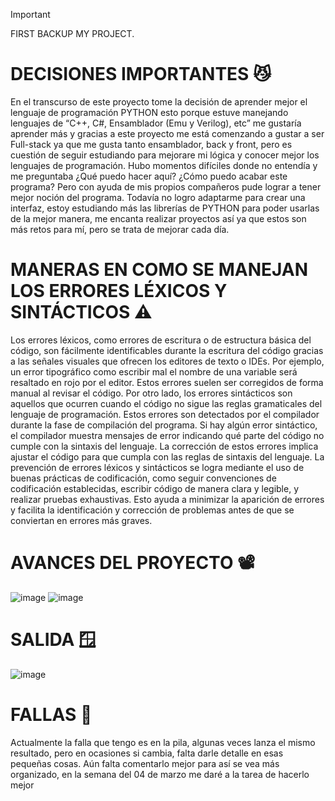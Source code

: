 > [!IMPORTANT]
> FIRST BACKUP MY PROJECT.

# DECISIONES IMPORTANTES 😼
En el transcurso de este proyecto tome la decisión de aprender mejor el 
lenguaje de programación PYTHON esto porque estuve manejando lenguajes de 
“C++, C#, Ensamblador (Emu y Verilog), etc” me gustaría aprender más y gracias a 
este proyecto me está comenzando a gustar a ser Full-stack ya que me gusta tanto 
ensamblador, back y front, pero es cuestión de seguir estudiando para mejorare mi 
lógica y conocer mejor los lenguajes de programación. 
Hubo momentos difíciles donde no entendía y me preguntaba ¿Qué puedo 
hacer aquí? ¿Cómo puedo acabar este programa? Pero con ayuda de mis propios 
compañeros pude lograr a tener mejor noción del programa. Todavía no logro 
adaptarme para crear una interfaz, estoy estudiando más las librerías de PYTHON 
para poder usarlas de la mejor manera, me encanta realizar proyectos así ya que 
estos son más retos para mí, pero se trata de mejorar cada día.

# MANERAS EN COMO SE MANEJAN LOS ERRORES LÉXICOS Y SINTÁCTICOS ⚠️
Los errores léxicos, como errores de escritura o de estructura básica del 
código, son fácilmente identificables durante la escritura del código gracias a las 
señales visuales que ofrecen los editores de texto o IDEs. Por ejemplo, un error 
tipográfico como escribir mal el nombre de una variable será resaltado en rojo por 
el editor. Estos errores suelen ser corregidos de forma manual al revisar el código. 
Por otro lado, los errores sintácticos son aquellos que ocurren cuando el 
código no sigue las reglas gramaticales del lenguaje de programación. Estos 
errores son detectados por el compilador durante la fase de compilación del 
programa. Si hay algún error sintáctico, el compilador muestra mensajes de error 
indicando qué parte del código no cumple con la sintaxis del lenguaje. La 
corrección de estos errores implica ajustar el código para que cumpla con las 
reglas de sintaxis del lenguaje. 
La prevención de errores léxicos y sintácticos se logra mediante el uso de 
buenas prácticas de codificación, como seguir convenciones de codificación 
establecidas, escribir código de manera clara y legible, y realizar pruebas 
exhaustivas. Esto ayuda a minimizar la aparición de errores y facilita la 
identificación y corrección de problemas antes de que se conviertan en errores 
más graves.

# AVANCES DEL PROYECTO 📽️
![image](https://github.com/TortaAhogada02/Traductores-de-lenguaje/assets/102304790/6a231dcc-632c-45fc-9cd3-f775e3b527a1)
![image](https://github.com/TortaAhogada02/Traductores-de-lenguaje/assets/102304790/f2b0483b-6b8a-49d3-9d4d-84bc7a452b71)
# SALIDA 🪟
![image](https://github.com/TortaAhogada02/Traductores-de-lenguaje/assets/102304790/9e935771-a1c6-49fb-8ea4-495e45824483)
# FALLAS 🤡
Actualmente la falla que tengo es en la pila, algunas veces lanza el mismo 
resultado, pero en ocasiones si cambia, falta darle detalle en esas pequeñas 
cosas. Aún falta comentarlo mejor para así se vea más organizado, en la semana 
del 04 de marzo me daré a la tarea de hacerlo mejor 

